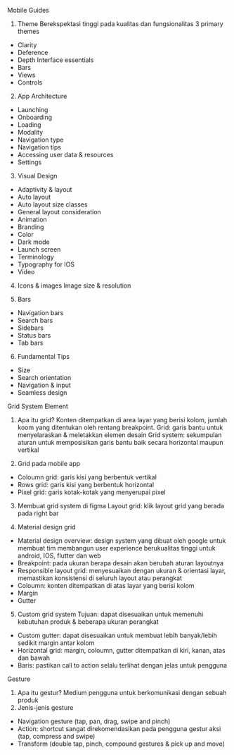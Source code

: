 Mobile Guides
1.	Theme
Berekspektasi tinggi pada kualitas dan fungsionalitas
3 primary themes
-	Clarity
-	Deference
-	Depth
Interface essentials
-	Bars
-	Views
-	Controls

2.	App Architecture
-	Launching
-	Onboarding
-	Loading
-	Modality
-	Navigation type
-	Navigation tips
-	Accessing user data & resources
-	Settings

3.	Visual Design
-	Adaptivity & layout
-	Auto layout
-	Auto layout size classes
-	General layout consideration
-	Animation
-	Branding
-	Color
-	Dark mode
-	Launch screen
-	Terminology
-	Typography for IOS
-	Video

4.	Icons & images
Image size & resolution

5.	Bars
-	Navigation bars
-	Search bars
-	Sidebars
-	Status bars
-	Tab bars

6.	Fundamental Tips
-	Size
-	Search orientation
-	Navigation & input
-	Seamless design

Grid System Element
1.	Apa itu grid?
Konten ditempatkan di area layar yang berisi kolom, jumlah koom yang ditentukan oleh rentang breakpoint.
Grid: garis bantu untuk menyelaraskan & meletakkan elemen desain
Grid system: sekumpulan aturan untuk memposisikan garis bantu baik secara horizontal maupun vertikal

2.	Grid pada mobile app
-	Coloumn grid: garis kisi yang berbentuk vertikal
-	Rows grid: garis kisi yang berbentuk horizontal
-	Pixel grid: garis kotak-kotak yang menyerupai pixel

3.	Membuat grid system di figma
Layout grid: klik layout grid yang berada pada right bar

4.	Material design grid
-	Material design overview: design system yang dibuat oleh google untuk membuat tim membangun user experience berukualitas tinggi untuk android, IOS, flutter dan web
-	Breakpoint: pada ukuran berapa desain akan berubah aturan layoutnya
-	Responsible layout grid: menyesuaikan dengan ukuran & orientasi layar, memastikan konsistensi di seluruh layout atau perangkat
-	Coloumn: konten ditempatkan di atas layar yang berisi kolom
-	Margin
-	Gutter

5.	Custom grid system
Tujuan: dapat disesuaikan  untuk memenuhi kebutuhan produk & beberapa ukuran perangkat
-	Custom gutter: dapat disesuaikan untuk membuat lebih banyak/lebih sedikit margin antar kolom
-	Horizontal grid: margin, coloumn, gutter ditempatkan di kiri, kanan, atas dan bawah
-	Baris: pastikan call to action selalu terlihat dengan jelas untuk pengguna

Gesture
1.	Apa itu gestur?
Medium pengguna untuk berkomunikasi dengan sebuah produk
2.	Jenis-jenis gesture
-	Navigation gesture (tap, pan, drag, swipe and pinch)
-	Action: shortcut sangat direkomendasikan pada pengguna gestur aksi (tap, compress and swipe)
-	Transform (double tap, pinch, compound gestures & pick up and move)
